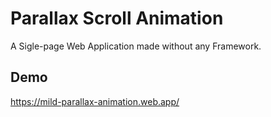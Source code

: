 # Parallax Scroll Animation

A Sigle-page Web Application made without any Framework.


## Demo

https://mild-parallax-animation.web.app/
